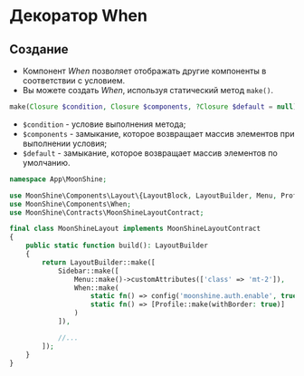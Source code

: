 # Декоратор When

## Создание

- Компонент *When* позволяет отображать другие компоненты в соответствии с условием.
- Вы можете создать *When*, используя статический метод `make()`.

```php
make(Closure $condition, Closure $components, ?Closure $default = null)
```

- `$condition` - условие выполнения метода;
- `$components` - замыкание, которое возвращает массив элементов при выполнении условия;
- `$default` - замыкание, которое возвращает массив элементов по умолчанию.

```php
namespace App\MoonShine;

use MoonShine\Components\Layout\{LayoutBlock, LayoutBuilder, Menu, Profile, Sidebar};
use MoonShine\Components\When;
use MoonShine\Contracts\MoonShineLayoutContract;

final class MoonShineLayout implements MoonShineLayoutContract
{
    public static function build(): LayoutBuilder
    {
        return LayoutBuilder::make([
            Sidebar::make([
                Menu::make()->customAttributes(['class' => 'mt-2']),
                When::make(
                    static fn() => config('moonshine.auth.enable', true),
                    static fn() => [Profile::make(withBorder: true)]
                )
            ]),

            //...
        ]);
    }
}
```
